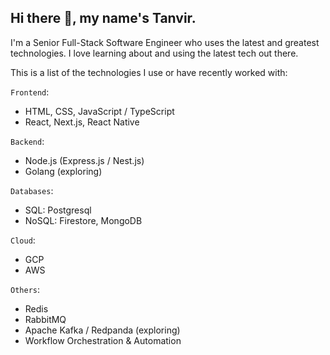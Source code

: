 ## Hi there :wave:, my name's Tanvir.

I'm a Senior Full-Stack Software Engineer who uses the latest and greatest technologies. I love learning about and using the latest tech out there. 

This is a list of the technologies I use or have recently worked with:

`Frontend`:
- HTML, CSS, JavaScript / TypeScript
- React, Next.js, React Native

`Backend`:
- Node.js (Express.js / Nest.js)
- Golang (exploring)

`Databases`:
- SQL: Postgresql
- NoSQL: Firestore, MongoDB

`Cloud`:
- GCP
- AWS

`Others`:
- Redis
- RabbitMQ
- Apache Kafka / Redpanda (exploring)
- Workflow Orchestration & Automation
